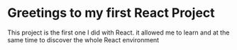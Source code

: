 # Greetings to my first React Project

This project is the first one I did with React.
it allowed me to learn and at the same time to discover the whole React environment 


